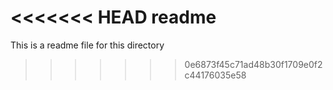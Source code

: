 <<<<<<< HEAD
readme
=======
This is a readme file for this directory
>>>>>>> 0e6873f45c71ad48b30f1709e0f2c44176035e58
